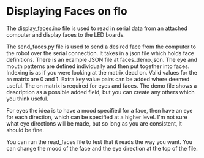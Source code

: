 # Displaying Faces on flo

The display_faces.ino file is used to read in serial data from an attached
computer and display faces to the LED boards. 

The send_faces.py file is used to send a desired face from the computer to the
robot over the serial connection. It takes in a json file which holds face
definitions. There is an example JSON file at faces_demo.json. The eye and
mouth patterns are defined individually and then put together into faces. 
Indexing is as if you were looking at the matrix dead on. Valid values for the
`on` matrix are 0 and 1. Extra key value pairs can be added where deemed useful.
The on matrix is required for eyes and faces. The demo file shows a description
as a possible added field, but you can create any others which you think useful.

For eyes the idea is to have a mood specified for a face, then have an eye for
each direction, which can be specified at a higher level. I'm not sure what eye
directions will be made, but so long as you are consistent, it should be fine.

You can run the read_faces file to test that it reads the way you want. 
You can change the mood of the face and the eye direction at the top of the 
file. 